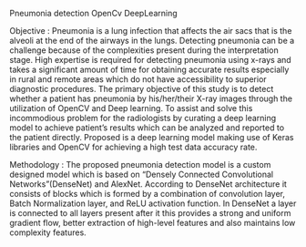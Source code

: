Pneumonia detection OpenCv DeepLearning 

Objective : Pneumonia is a lung infection that affects the air sacs that is the alveoli at the end of the airways in the lungs. Detecting pneumonia can be a challenge because
of the complexities present during the interpretation stage. High expertise is required for detecting pneumonia using x-rays and takes a significant amount
of time for obtaining accurate results especially in rural and remote areas which do not have accessibility to superior diagnostic procedures. The primary objective of this study is to detect whether a patient has pneumonia by his/her/their X-ray images through the utilization of OpenCV and Deep learning. To assist and solve this incommodious problem for the radiologists by curating a deep learning model to achieve patient’s results which can be analyzed and reported to the patient directly.  Proposed is a deep learning model making use of Keras libraries and OpenCV for achieving a high test data accuracy rate.


Methodology : The proposed pneumonia detection model is a custom 
designed model which is based on “Densely Connected 
Convolutional Networks”(DenseNet) and AlexNet. 
According to DenseNet architecture it consists of blocks 
which is formed by a combination of convolution layer, 
Batch Normalization layer, and ReLU activation function. In 
DenseNet a layer is connected to all layers present after it 
this provides a strong and uniform gradient flow, better 
extraction of high-level features and also maintains low 
complexity features. 
